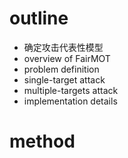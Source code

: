 # outline

* 确定攻击代表性模型
* overview of FairMOT
* problem definition
* single-target attack
* multiple-targets attack
* implementation details

# method

